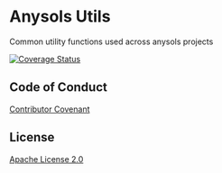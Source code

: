 # Anysols Utils
Common utility functions used across anysols projects

[![Coverage Status](https://coveralls.io/repos/github/anysols/anysols-utils/badge.svg?branch=master)](https://coveralls.io/github/anysols/anysols-utils?branch=master)


## Code of Conduct
[Contributor Covenant](/CODE_OF_CONDUCT.md)

## License
[Apache License 2.0](/LICENSE)
